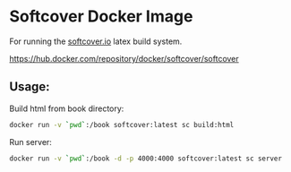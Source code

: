 # Softcover Docker Image

For running the [softcover.io](https://www.softcover.io) latex build system.

https://hub.docker.com/repository/docker/softcover/softcover

## Usage:

Build html from book directory:
```bash
docker run -v `pwd`:/book softcover:latest sc build:html
```

Run server:
```bash
docker run -v `pwd`:/book -d -p 4000:4000 softcover:latest sc server
```

